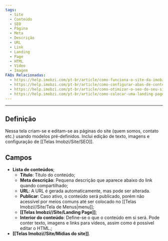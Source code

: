 ```yaml
---
tags:
  - Site
  - Conteúdo
  - SEO
  - Página
  - Meta
  - Descrição
  - URL
  - Link
  - Landing
  - Page
  - HTML
  - Vídeo
  - Imagem
FAQs Relacionadas:
  - https://help.imobzi.com/pt-br/article/como-funciona-o-site-da-imobzi-j55id3/#1-conteudos
  - https://help.imobzi.com/pt-br/article/como-configurar-abas-de-conteudo-no-meu-site-1skfca2/
  - https://help.imobzi.com/pt-br/article/como-otimizar-o-seo-do-seu-site-1apebpn/
  - https://help.imobzi.com/pt-br/article/como-colocar-uma-landing-page-no-site-1f8fon7/
---
```

---
## Definição

Nessa tela criam-se e editam-se as páginas do site (quem somos, contato etc.) usando modelos pré-definidos. Inclui edição de texto, imagens e configuração de [[Telas Imobzi/Site/SEO]].

## Campos

- **Lista de conteúdos**;
	- **Título**: Título do conteúdo;
	- **Meta descrição**: Pequena descrição que aparece abaixo do link quando compartilhado;
	- **URL**: A URL é gerada automaticamente, mas pode ser alterada.
	- **Publicar**: Caso ativo, o conteúdo será publicado, porém não acessível por meios comuns até ser colocado no [[Telas Imobzi//Site/Tela de Menus|menu]];
	- **[[Telas Imobzi//Site/Landing Page]]**;
	- **Interior do conteúdo**: Define-se o que o conteúdo em si será. Pode conter texto, imagens e links para vídeos, assim como é possível editar o HTML.;
- **[[Telas Imobzi//Site/Mídias do site]]**.